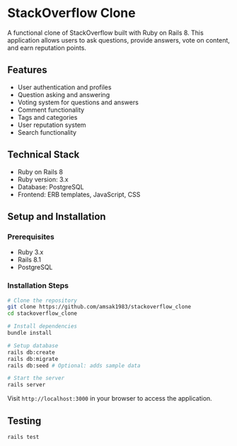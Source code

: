 # StackOverflow Clone

A functional clone of StackOverflow built with Ruby on Rails 8. This application allows users to ask questions, provide answers, vote on content, and earn reputation points.

## Features

* User authentication and profiles
* Question asking and answering
* Voting system for questions and answers
* Comment functionality
* Tags and categories
* User reputation system
* Search functionality

## Technical Stack

* Ruby on Rails 8
* Ruby version: 3.x
* Database: PostgreSQL
* Frontend: ERB templates, JavaScript, CSS

## Setup and Installation

### Prerequisites

* Ruby 3.x
* Rails 8.1
* PostgreSQL

### Installation Steps

```bash
# Clone the repository
git clone https://github.com/amsak1983/stackoverflow_clone
cd stackoverflow_clone

# Install dependencies
bundle install

# Setup database
rails db:create
rails db:migrate
rails db:seed # Optional: adds sample data

# Start the server
rails server
```

Visit `http://localhost:3000` in your browser to access the application.

## Testing

```bash
rails test
```
